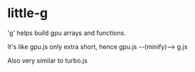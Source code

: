 # little-g

'g' helps build gpu arrays and functions. 

It's like gpu.js only extra short, hence gpu.js --(minify)--> g.js

Also very similar to turbo.js
